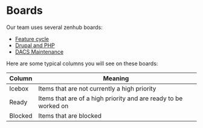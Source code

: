 # Boards

Our team uses several zenhub boards:
* [Feature cycle](https://app.zenhub.com/workspaces/feature-work-cycle-board-571691cab409d8d821b873be/board)
* [Drupal and PHP](https://app.zenhub.com/workspaces/drupal-and-php-62754d9e00fb43001116d7a4/board)
* [DACS Maintenance](https://app.zenhub.com/workspaces/dacs-maintenance-5da0db919c4ddf0001b2eb92/board?filterLogic=any&labels=maintenance,dependencies)

Here are some typical columns you will see on these boards:

| Column | Meaning  |
|---|---|
| Icebox | Items that are not currently a high priority |
| Ready  | Items that are of a high priority and are ready to be worked on  |
| Blocked | Items that are blocked |
